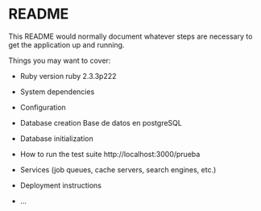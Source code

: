 # README

This README would normally document whatever steps are necessary to get the
application up and running.

Things you may want to cover:

* Ruby version
    ruby 2.3.3p222
* System dependencies

* Configuration

* Database creation
    Base de datos en postgreSQL

* Database initialization

* How to run the test suite
    http://localhost:3000/prueba
* Services (job queues, cache servers, search engines, etc.)

* Deployment instructions

* ...

